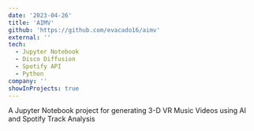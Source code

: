 ```yaml
---
date: '2023-04-26'
title: 'AIMV'
github: 'https://github.com/evacado16/aimv'
external: ''
tech:
  - Jupyter Notebook
  - Disco Diffusion
  - Spotify API
  - Python
company: ''
showInProjects: true
---
```


A Jupyter Notebook project for generating 3-D VR Music Videos using AI and Spotify Track Analysis
